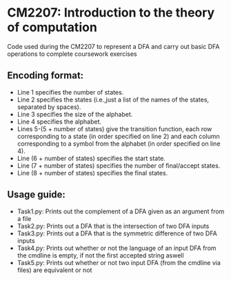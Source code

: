 # CM2207: Introduction to the theory of computation
Code used during the CM2207 to represent a DFA and carry out basic DFA operations to complete coursework exercises

## Encoding format:
- Line 1 specifies the number of states.
- Line 2 specifies the states (i.e.,just a list of the names of the states, separated by spaces).
- Line 3 specifies the size of the alphabet.
- Line 4 specifies the alphabet.
- Lines 5-(5 + number of states) give the transition function, each row corresponding to a state (in order specified on
line 2) and each column corresponding to a symbol from the alphabet (in order specified on line 4).
- Line (6 + number of states) specifies the start state.
- Line (7 + number of states) specifies the number of final/accept states.
- Line (8 + number of states) specifies the final states.

## Usage guide:
- Task1.py: Prints out the complement of a DFA given as an argument from a file
- Task2.py: Prints out a DFA that is the intersection of two DFA inputs
- Task3.py: Prints out a DFA that is the symmetric difference of two DFA inputs
- Task4.py: Prints out whether or not the language of an input DFA from the cmdline is empty, if not the first accepted string aswell
- Task5.py: Prints out whether or not two input DFA (from the cmdline via files) are equivalent or not
